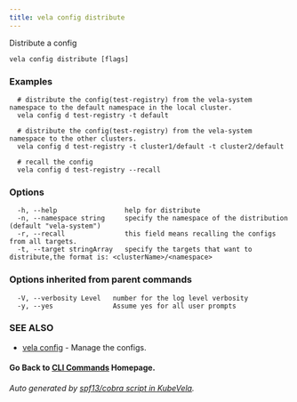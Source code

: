 ```yaml
---
title: vela config distribute
---
```


Distribute a config

```
vela config distribute [flags]
```

### Examples

```
  # distribute the config(test-registry) from the vela-system namespace to the default namespace in the local cluster.
  vela config d test-registry -t default
  
  # distribute the config(test-registry) from the vela-system namespace to the other clusters.
  vela config d test-registry -t cluster1/default -t cluster2/default
  
  # recall the config
  vela config d test-registry --recall
```

### Options

```
  -h, --help                 help for distribute
  -n, --namespace string     specify the namespace of the distribution (default "vela-system")
  -r, --recall               this field means recalling the configs from all targets.
  -t, --target stringArray   specify the targets that want to distribute,the format is: <clusterName>/<namespace>
```

### Options inherited from parent commands

```
  -V, --verbosity Level   number for the log level verbosity
  -y, --yes               Assume yes for all user prompts
```

### SEE ALSO

* [vela config](vela_config.md)	 - Manage the configs.

#### Go Back to [CLI Commands](vela.md) Homepage.


###### Auto generated by [spf13/cobra script in KubeVela](https://github.com/kubevela/kubevela/tree/master/hack/docgen).
